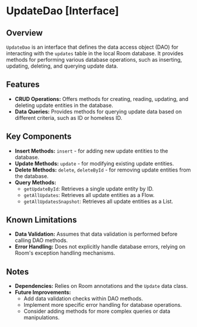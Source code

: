# UpdateDao [Interface]

## Overview

`UpdateDao` is an interface that defines the data access object (DAO) for interacting with the `updates` table in the local Room database. It provides methods for performing various database operations, such as inserting, updating, deleting, and querying update data.

## Features

- **CRUD Operations:** Offers methods for creating, reading, updating, and deleting update entities in the database.
- **Data Queries:** Provides methods for querying update data based on different criteria, such as ID or homeless ID.

## Key Components

- **Insert Methods:** `insert` - for adding new update entities to the database.
- **Update Methods:** `update` - for modifying existing update entities.
- **Delete Methods:** `delete`, `deleteById` - for removing update entities from the database.
- **Query Methods:**
    - `getUpdateById`: Retrieves a single update entity by ID.
    - `getAllUpdates`: Retrieves all update entities as a Flow.
    - `getAllUpdatesSnapshot`: Retrieves all update entities as a List.

## Known Limitations

- **Data Validation:** Assumes that data validation is performed before calling DAO methods.
- **Error Handling:** Does not explicitly handle database errors, relying on Room's exception handling mechanisms.

## Notes

- **Dependencies:** Relies on Room annotations and the `Update` data class.
- **Future Improvements:**
    - Add data validation checks within DAO methods.
    - Implement more specific error handling for database operations.
    - Consider adding methods for more complex queries or data manipulations.